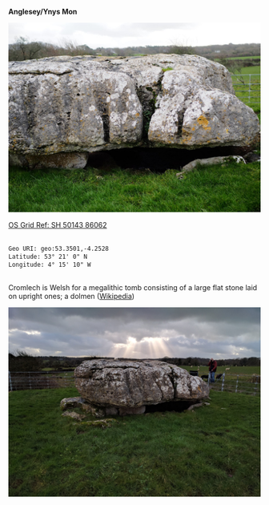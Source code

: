 **Anglesey/Ynys Mon**

![lligwy_cromlech_1](images/lligwy_cromlech_1.jpg)

[OS Grid Ref: SH 50143 86062](https://osmaps.ordnancesurvey.co.uk/53.35015,-4.25281,7/pin)

```

Geo URI: geo:53.3501,-4.2528
Latitude: 53° 21' 0" N
Longitude: 4° 15' 10" W 
    
```

Cromlech is Welsh for a megalithic tomb consisting of a large flat stone laid on upright ones; a dolmen ([Wikipedia](https://en.wikipedia.org/wiki/Lligwy_Burial_Chamber))

![lligwy_cromlech_2](images/lligwy_cromlech_2.jpg)